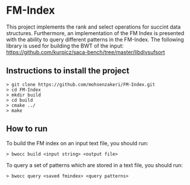 # FM-Index
This project implements the rank and select operations for succint data structures.
Furthermore, an implementation of the FM Index is presented with the ability to query different patterns in the FM-Index.
The following library is used for building the BWT of the input:
https://github.com/kurpicz/saca-bench/tree/master/libdivsufsort

## Instructions to install the project
```
> git clone https://github.com/mohsenzakeri/FM-Index.git
> cd FM-Index
> mkdir build
> cd build
> cmake ../
> make
```

## How to run
To build the FM index on an input text file, you should run:
```
> bwocc build <input string> <output file>
```
To query a set of patterns which are stored in a text file, you should run:
```
> bwocc query <saved fmindex> <query patterns>
```
